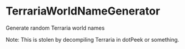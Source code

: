 # TerrariaWorldNameGenerator
Generate random Terraria world names

Note: This is stolen by decompiling Terraria in dotPeek or something.
